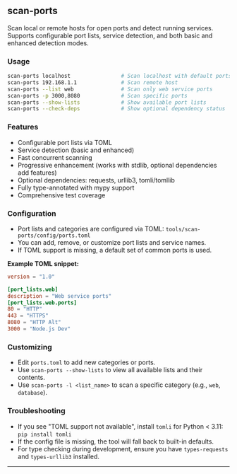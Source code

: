 ## scan-ports

Scan local or remote hosts for open ports and detect running services. Supports configurable port lists, service detection, and both basic and enhanced detection modes.

### Usage

```bash
scan-ports localhost                # Scan localhost with default ports
scan-ports 192.168.1.1              # Scan remote host
scan-ports --list web               # Scan only web service ports
scan-ports -p 3000,8080             # Scan specific ports
scan-ports --show-lists             # Show available port lists
scan-ports --check-deps             # Show optional dependency status
```

### Features
- Configurable port lists via TOML
- Service detection (basic and enhanced)
- Fast concurrent scanning
- Progressive enhancement (works with stdlib, optional dependencies add features)
- Optional dependencies: requests, urllib3, tomli/tomllib
- Fully type-annotated with mypy support
- Comprehensive test coverage

### Configuration
- Port lists and categories are configured via TOML: `tools/scan-ports/config/ports.toml`
- You can add, remove, or customize port lists and service names.
- If TOML support is missing, a default set of common ports is used.

**Example TOML snippet:**
```toml
version = "1.0"

[port_lists.web]
description = "Web service ports"
[port_lists.web.ports]
80 = "HTTP"
443 = "HTTPS"
8080 = "HTTP Alt"
3000 = "Node.js Dev"
```

### Customizing
- Edit `ports.toml` to add new categories or ports.
- Use `scan-ports --show-lists` to view all available lists and their contents.
- Use `scan-ports -l <list_name>` to scan a specific category (e.g., `web`, `database`).

### Troubleshooting
- If you see "TOML support not available", install `tomli` for Python < 3.11: `pip install tomli`
- If the config file is missing, the tool will fall back to built-in defaults.
- For type checking during development, ensure you have `types-requests` and `types-urllib3` installed.

---
